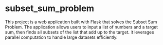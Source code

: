 # subset_sum_problem
This project is a web application built with Flask that solves the Subset Sum Problem. The application allows users to input a list of numbers and a target sum, then finds all subsets of the list that add up to the target. It leverages parallel computation to handle large datasets efficiently.
